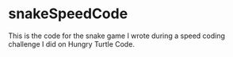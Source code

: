 # snakeSpeedCode

This is the code for the snake game I wrote during a speed coding challenge I did on Hungry Turtle Code.
